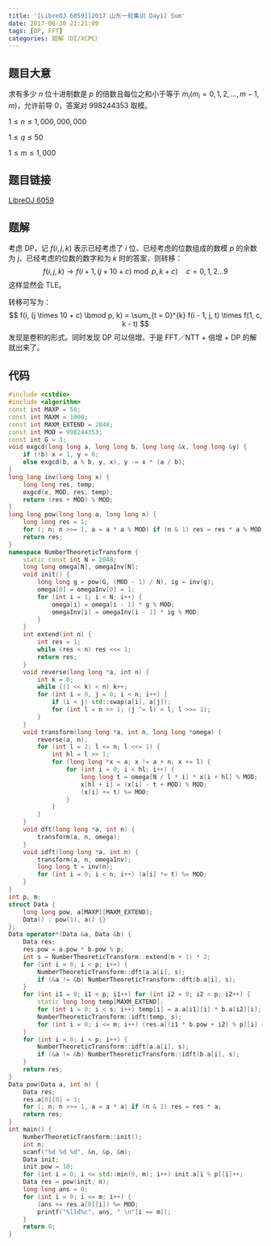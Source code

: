 ```yaml
---
title: '[LibreOJ 6059][2017 山东一轮集训 Day1] Sum'
date: 2017-06-30 21:21:09
tags: [DP, FFT]
categories: 题解（OI/XCPC）
---
```


## 题目大意

求有多少 $n$ 位十进制数是 $p$ 的倍数且每位之和小于等于 $m_i (m_i = 0, 1, 2, \ldots, m - 1, m)$，允许前导 $0$，答案对 $998244353$ 取模。

$1 \leqslant n \leqslant 1,000,000,000$

$1 \leqslant q \leqslant 50$

$1 \leqslant m \leqslant 1,000$

## 题目链接

[LibreOJ 6059](https://loj.ac/problem/6059)

<!-- more -->

## 题解

考虑 DP，记 $f(i, j, k)$ 表示已经考虑了 $i$ 位、已经考虑的位数组成的数模 $p$ 的余数为 $j$、已经考虑的位数的数字和为 $k$ 时的答案，则转移：
$$
f(i, j, k) \rightarrow f(i + 1, (j \times 10 + c) \bmod p, k + c) \quad c = 0, 1, 2 \dots 9
$$
这样显然会 TLE。

转移可写为：
$$
f(i, (j \times 10 + c) \bmod p, k) = \sum_{t = 0}^{k} f(i - 1, j, t) \times f(1, c, k - t)
$$
发现是卷积的形式。同时发现 DP 可以倍增。于是 FFT／NTT + 倍增 + DP 的解就出来了。

## 代码

```c++
#include <cstdio>
#include <algorithm>
const int MAXP = 50;
const int MAXM = 1000;
const int MAXM_EXTEND = 2048;
const int MOD = 998244353;
const int G = 3;
void exgcd(long long a, long long b, long long &x, long long &y) {
    if (!b) x = 1, y = 0;
    else exgcd(b, a % b, y, x), y -= x * (a / b);
}
long long inv(long long x) {
    long long res, temp;
    exgcd(x, MOD, res, temp);
    return (res + MOD) % MOD;
}
long long pow(long long a, long long n) {
    long long res = 1;
    for (; n; n >>= 1, a = a * a % MOD) if (n & 1) res = res * a % MOD;
    return res;
}
namespace NumberTheoreticTransform {
    static const int N = 2048;
    long long omega[N], omegaInv[N];
    void init() {
        long long g = pow(G, (MOD - 1) / N), ig = inv(g);
        omega[0] = omegaInv[0] = 1;
        for (int i = 1; i < N; i++) {
            omega[i] = omega[i - 1] * g % MOD;
            omegaInv[i] = omegaInv[i - 1] * ig % MOD;
        }
    }
    int extend(int n) {
        int res = 1;
        while (res < n) res <<= 1;
        return res;
    }
    void reverse(long long *a, int n) {
        int k = 0;
        while ((1 << k) < n) k++;
        for (int i = 0, j = 0; i < n; i++) {
            if (i < j) std::swap(a[i], a[j]);
            for (int l = n >> 1; (j ^= l) < l; l >>= 1);
        }
    }
    void transform(long long *a, int n, long long *omega) {
        reverse(a, n);
        for (int l = 2; l <= n; l <<= 1) {
            int hl = l >> 1;
            for (long long *x = a; x != a + n; x += l) {
                for (int i = 0; i < hl; i++) {
                    long long t = omega[N / l * i] * x[i + hl] % MOD;
                    x[hl + i] = (x[i] - t + MOD) % MOD;
                    (x[i] += t) %= MOD;
                }
            }
        }
    }
    void dft(long long *a, int n) {
        transform(a, n, omega);
    }
    void idft(long long *a, int n) {
        transform(a, n, omegaInv);
        long long t = inv(n);
        for (int i = 0; i < n; i++) (a[i] *= t) %= MOD;
    }
}
int p, m;
struct Data {
    long long pow, a[MAXP][MAXM_EXTEND];
    Data() : pow(1), a() {}
};
Data operator*(Data &a, Data &b) {
    Data res;
    res.pow = a.pow * b.pow % p;
    int s = NumberTheoreticTransform::extend(m + 1) * 2;
    for (int i = 0; i < p; i++) {
        NumberTheoreticTransform::dft(a.a[i], s);
        if (&a != &b) NumberTheoreticTransform::dft(b.a[i], s);
    }
    for (int i1 = 0; i1 < p; i1++) for (int i2 = 0; i2 < p; i2++) {
        static long long temp[MAXM_EXTEND];
        for (int i = 0; i < s; i++) temp[i] = a.a[i1][i] * b.a[i2][i];
        NumberTheoreticTransform::idft(temp, s);
        for (int i = 0; i <= m; i++) (res.a[(i1 * b.pow + i2) % p][i] += temp[i]) %= MOD;
    }
    for (int i = 0; i < p; i++) {
        NumberTheoreticTransform::idft(a.a[i], s);
        if (&a != &b) NumberTheoreticTransform::idft(b.a[i], s);
    }
    return res;
}
Data pow(Data a, int n) {
    Data res;
    res.a[0][0] = 1;
    for (; n; n >>= 1, a = a * a) if (n & 1) res = res * a;
    return res;
}
int main() {
    NumberTheoreticTransform::init();
    int n;
    scanf("%d %d %d", &n, &p, &m);
    Data init;
    init.pow = 10;
    for (int i = 0; i <= std::min(9, m); i++) init.a[i % p][i]++;
    Data res = pow(init, n);
    long long ans = 0;
    for (int i = 0; i <= m; i++) {
        (ans += res.a[0][i]) %= MOD;
        printf("%lld%c", ans, " \n"[i == m]);
    }
    return 0;
}
```